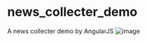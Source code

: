 # news_collecter_demo
A news collecter demo by AngularJS
![image](https://github.com/gislu/news_collecter_demo/blob/master/Demo%20Gif.gif)
